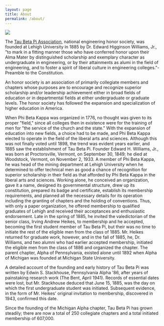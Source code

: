 ```yaml
---
layout: page
title: About
permalink: /about/
---
```


<img class="center" src="{{ site.baseurl }}/assets/img/Horizontal_BROWN2.png">

The [Tau Beta Pi Association](http://www.tbp.org/), national engineering honor society, was founded at Lehigh University in 1885 by Dr. Edward Higginson Williams, Jr., "to mark in a fitting manner those who have conferred honor upon their Alma Mater by distinguished scholarship and exemplary character as undergraduate in engineering, or by their attainments as alumi in the field of engineering, and to foster a spirit of liberal culture in engineering colleges."-Preamble to the Constitution.

An honor society is an association of primarily collegiate members and chapters whose purposes are to encourage and recognize superior scholarship and/or leadership achievement either in broad fields of education or in departmental fields at either undergraduate or graduate levels. The honor society has followed the expansion and specialization of higher education in America.

When Phi Beta Kappa was organized in 1776, no thought was given to its proper "field," since all colleges then in existence were for the training of men for "the service of the church and the state." With the expansion of education into new fields, a choice had to be made, and Phi Beta Kappa elected to operate in the field of the liberal arts and sciences. Although this was not finally voted until 1898, the trend was evident years earlier, and 1885 saw the establishment of Tau Beta Pi. Founder Edward H. Williams, Jr., was born at Proctorsville, Vermont, on September 30, 1849; he died at Woodstock, Vermont, on November 2, 1933. A member of Phi Beta Kappa, he was head of the mining department at Lehigh University when he determined to offer technical men as good a chance of recognition for superior scholarship in their field as that afforded by Phi Beta Kappa in the liberal arts and sciences. Working alone, he conceived an organization, gave it a name, designed its governmental structure, drew up its constitution, prepared its badge and certificate, establish its membership requirements, and planned all the necessary details for its operation including the granting of chapters and the holding of conventions. Thus, with only a paper organization, he offered membership to qualified graduates of Lehigh and received their acceptances and enthusiastic endorsement. Late in the spring of 1885, he invited the valedictorian of the senior class, Irving Andrew Heikes, to membership and he accepted, becoming the first student member of Tau Beta Pi, but their was no time to initiate the rest of the eligible men from the class of 1885. Mr. Heikes returned for graduate work, however, and in the fall of 1885, he, Dr. Williams, and two alumni who had earlier accepted membership, initiated the eligible men from the class of 1886 and organized the chapter. The parent chapter, Alpha of Pennsylvania, existed alone until 1892 when Alpha of Michigan was founded at Michigan State University.

A detailed account of the founding and early history of Tau Beta Pi was written by Edwin S. Stackhouse, Pennsylvania Alpha '86, after years of painstaking research work (The Bent, April 1941). Records of essential dates were lost, but Mr. Stackhouse deduced that June 15, 1885, was the day on which the first undergraduate student was initiated. Subsequent evidence, in the form of Mr. Heikes' original invitation to membership, discovered in 1943, confirmed this date.

Since the founding of the Michigan Alpha chapter, Tau Beta Pi has grown steadily; there are now a total of 250 collegiate chapters and a total initiated membership of 607,000.
